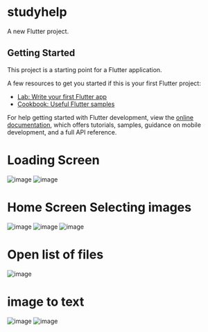 # studyhelp

A new Flutter project.

## Getting Started

This project is a starting point for a Flutter application.

A few resources to get you started if this is your first Flutter project:

- [Lab: Write your first Flutter app](https://docs.flutter.dev/get-started/codelab)
- [Cookbook: Useful Flutter samples](https://docs.flutter.dev/cookbook)

For help getting started with Flutter development, view the
[online documentation](https://docs.flutter.dev/), which offers tutorials,
samples, guidance on mobile development, and a full API reference.

# Loading Screen

![image](https://github.com/jay-sharmaa/studyhelp/blob/main/assests/img3.jpg)
![image](https://github.com/jay-sharmaa/studyhelp/blob/main/assests/img.png)

# Home Screen Selecting images

![image](https://github.com/jay-sharmaa/studyhelp/blob/main/assests/img4.jpg)
![image](https://github.com/jay-sharmaa/studyhelp/blob/main/assests/img5.jpg)
![image](https://github.com/jay-sharmaa/studyhelp/blob/main/assests/img7.jpg)

# Open list of files

![image](https://github.com/jay-sharmaa/studyhelp/blob/main/assests/img6.jpg)

# image to text

![image](https://github.com/jay-sharmaa/studyhelp/blob/main/assests/img8.jpg)
![image](https://github.com/jay-sharmaa/studyhelp/blob/main/assests/img9.jpg)

